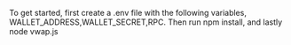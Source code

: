 To get started, first create a .env file with the following variables, WALLET_ADDRESS,WALLET_SECRET,RPC.
Then run npm install, and lastly node vwap.js